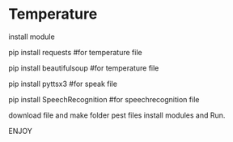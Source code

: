 # Temperature

install module

pip install requests #for temperature file

pip install beautifulsoup #for temperature file

pip install pyttsx3 #for speak file

pip install SpeechRecognition #for speechrecognition file

download file and make folder pest files install modules and  Run. 

ENJOY
